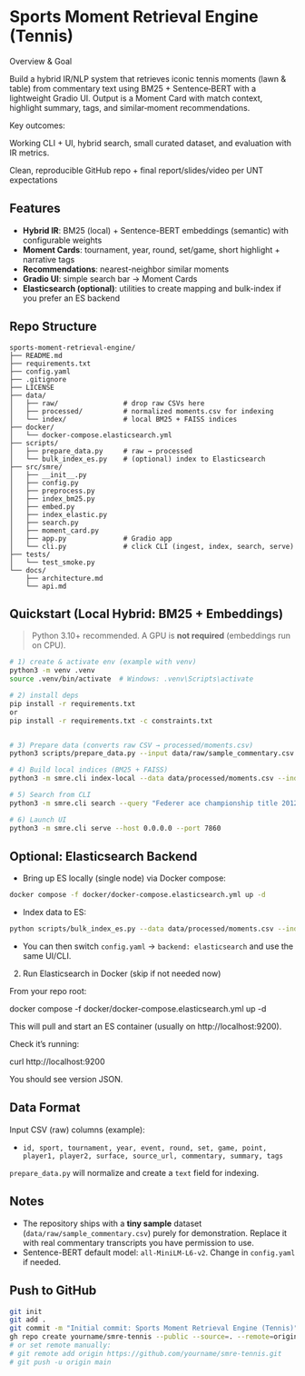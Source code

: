 # Sports Moment Retrieval Engine (Tennis)

Overview & Goal

Build a hybrid IR/NLP system that retrieves iconic tennis moments (lawn & table) from commentary text using BM25 + Sentence‑BERT with a lightweight Gradio UI. Output is a Moment Card with match context, highlight summary, tags, and similar‑moment recommendations.

Key outcomes:

Working CLI + UI, hybrid search, small curated dataset, and evaluation with IR metrics.

Clean, reproducible GitHub repo + final report/slides/video per UNT expectations



## Features
- **Hybrid IR**: BM25 (local) + Sentence-BERT embeddings (semantic) with configurable weights
- **Moment Cards**: tournament, year, round, set/game, short highlight + narrative tags
- **Recommendations**: nearest-neighbor similar moments
- **Gradio UI**: simple search bar → Moment Cards
- **Elasticsearch (optional)**: utilities to create mapping and bulk-index if you prefer an ES backend

## Repo Structure
```
sports-moment-retrieval-engine/
├── README.md
├── requirements.txt
├── config.yaml
├── .gitignore
├── LICENSE
├── data/
│   ├── raw/                # drop raw CSVs here
│   ├── processed/          # normalized moments.csv for indexing
│   └── index/              # local BM25 + FAISS indices
├── docker/
│   └── docker-compose.elasticsearch.yml
├── scripts/
│   ├── prepare_data.py     # raw → processed
│   └── bulk_index_es.py    # (optional) index to Elasticsearch
├── src/smre/
│   ├── __init__.py
│   ├── config.py
│   ├── preprocess.py
│   ├── index_bm25.py
│   ├── embed.py
│   ├── index_elastic.py
│   ├── search.py
│   ├── moment_card.py
│   ├── app.py              # Gradio app
│   └── cli.py              # click CLI (ingest, index, search, serve)
├── tests/
│   └── test_smoke.py
└── docs/
    ├── architecture.md
    └── api.md
```

## Quickstart (Local Hybrid: BM25 + Embeddings)
> Python 3.10+ recommended. A GPU is **not required** (embeddings run on CPU).

```bash
# 1) create & activate env (example with venv)
python3 -m venv .venv
source .venv/bin/activate  # Windows: .venv\Scripts\activate

# 2) install deps
pip install -r requirements.txt
or
pip install -r requirements.txt -c constraints.txt


# 3) Prepare data (converts raw CSV → processed/moments.csv)
python3 scripts/prepare_data.py --input data/raw/sample_commentary.csv --output data/processed/moments.csv

# 4) Build local indices (BM25 + FAISS)
python3 -m smre.cli index-local --data data/processed/moments.csv --index-dir data/index

# 5) Search from CLI
python3 -m smre.cli search --query "Federer ace championship title 2012" --k 5

# 6) Launch UI
python3 -m smre.cli serve --host 0.0.0.0 --port 7860
```

## Optional: Elasticsearch Backend
- Bring up ES locally (single node) via Docker compose:
```bash
docker compose -f docker/docker-compose.elasticsearch.yml up -d
```
- Index data to ES:
```bash
python scripts/bulk_index_es.py --data data/processed/moments.csv --index tennis_moments
```
- You can then switch `config.yaml` → `backend: elasticsearch` and use the same UI/CLI.

2. Run Elasticsearch in Docker (skip if not needed now)

From your repo root:

docker compose -f docker/docker-compose.elasticsearch.yml up -d


This will pull and start an ES container (usually on http://localhost:9200).

Check it’s running:

curl http://localhost:9200


You should see version JSON.

## Data Format
Input CSV (raw) columns (example):
- `id, sport, tournament, year, event, round, set, game, point, player1, player2, surface, source_url, commentary, summary, tags`

`prepare_data.py` will normalize and create a `text` field for indexing.

## Notes
- The repository ships with a **tiny sample** dataset (`data/raw/sample_commentary.csv`) purely for demonstration.
  Replace it with real commentary transcripts you have permission to use.
- Sentence-BERT default model: `all-MiniLM-L6-v2`. Change in `config.yaml` if needed.

## Push to GitHub
```bash
git init
git add .
git commit -m "Initial commit: Sports Moment Retrieval Engine (Tennis)"
gh repo create yourname/smre-tennis --public --source=. --remote=origin --push
# or set remote manually:
# git remote add origin https://github.com/yourname/smre-tennis.git
# git push -u origin main
```
